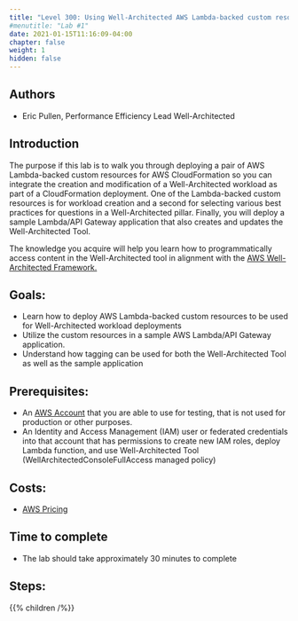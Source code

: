 ```yaml
---
title: "Level 300: Using Well-Architected AWS Lambda-backed custom resources for AWS CloudFormation"
#menutitle: "Lab #1"
date: 2021-01-15T11:16:09-04:00
chapter: false
weight: 1
hidden: false
---
```


## Authors
- Eric Pullen, Performance Efficiency Lead Well-Architected

## Introduction

The purpose if this lab is to walk you through deploying a pair of AWS Lambda-backed custom resources for AWS CloudFormation so you can integrate the creation and modification of a Well-Architected workload as part of a CloudFormation deployment. One of the Lambda-backed custom resources is for workload creation and a second for selecting various best practices for questions in a Well-Architected pillar. Finally, you will deploy a sample Lambda/API Gateway application that also creates and updates the Well-Architected Tool.

The knowledge you acquire will help you learn how to programmatically access content in the Well-Architected tool in alignment with the [AWS Well-Architected Framework.](https://aws.amazon.com/architecture/well-architected/)

## Goals:

* Learn how to deploy AWS Lambda-backed custom resources to be used for Well-Architected workload deployments
* Utilize the custom resources in a sample AWS Lambda/API Gateway application.
* Understand how tagging can be used for both the Well-Architected Tool as well as the sample application

## Prerequisites:

* An
[AWS Account](https://portal.aws.amazon.com/gp/aws/developer/registration/index.html) that you are able to use for testing, that is not used for production or other purposes.
* An Identity and Access Management (IAM) user or federated credentials into that account that has permissions to create new IAM roles, deploy Lambda function, and use Well-Architected Tool (WellArchitectedConsoleFullAccess managed policy)

## Costs:
* [AWS Pricing](https://aws.amazon.com/pricing/)

## Time to complete
- The lab should take approximately 30 minutes to complete

## Steps:
{{% children /%}}
